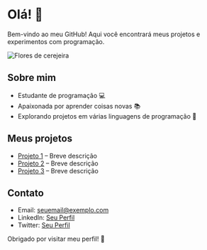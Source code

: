 


# Olá! 🌸

Bem-vindo ao meu GitHub! Aqui você encontrará meus projetos e experimentos com programação.

![Flores de cerejeira](https://i.pinimg.com/originals/9d/10/cf/9d10cf02-78af-4be0-9a06-a4b7b872c671.png)

## Sobre mim
- Estudante de programação 💻
- Apaixonada por aprender coisas novas 📚
- Explorando projetos em várias linguagens de programação 🚀

## Meus projetos
- [Projeto 1](#) – Breve descrição
- [Projeto 2](#) – Breve descrição
- [Projeto 3](#) – Breve descrição

## Contato
- Email: seuemail@exemplo.com
- LinkedIn: [Seu Perfil](#)
- Twitter: [Seu Perfil](#)

Obrigado por visitar meu perfil! 🌸
